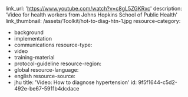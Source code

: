 link_url: 'https://www.youtube.com/watch?v=c8gL5ZGKRxc'
description: 'Video for health workers from Johns Hopkins School of Public Health'
link_thumbnail: /assets/Toolkit/hot-to-diag-htn-1.jpg
resource-category:
  - background
  - implementation
  - communications
resource-type:
  - video
  - training-material
  - protocol-guideline
resource-region:
  - global
resource-language:
  - english
resource-source:
  - jhu
title: 'Video: How to diagnose hypertension'
id: 9f5f1644-c5d2-492e-be67-5911b4dcdace
